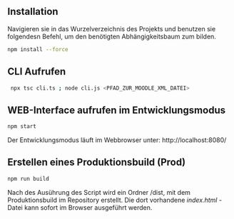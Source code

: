 ## Installation

Navigieren sie in das Wurzelverzeichnis des Projekts und benutzen sie folgendesn Befehl, um den benötigten Abhängigkeitsbaum zum bilden.

```bash
npm install --force
```


## CLI Aufrufen

```bash
 npx tsc cli.ts ; node cli.js <PFAD_ZUR_MOODLE_XML_DATEI>
```


## WEB-Interface aufrufen im Entwicklungsmodus

```bash
npm start
```
Der Entwicklungsmodus läuft im Webbrowser unter: http://localhost:8080/

## Erstellen eines Produktionsbuild (Prod)
```bash
npm run build
```
Nach des Ausührung des Script wird ein Ordner /dist, mit dem Produktionsbuild im Repository erstellt. Die dort vorhandene 
*index.html* - Datei kann sofort im Browser ausgeführt werden.